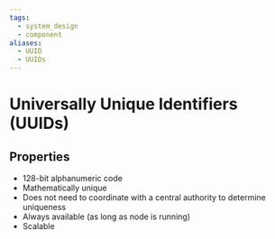 ```yaml
---
tags:
  - system_design
  - component
aliases:
  - UUID
  - UUIDs
---
```

# Universally Unique Identifiers (UUIDs)
## Properties
- 128-bit alphanumeric code
- Mathematically unique
- Does not need to coordinate with a central authority to determine uniqueness
- Always available (as long as node is running)
- Scalable